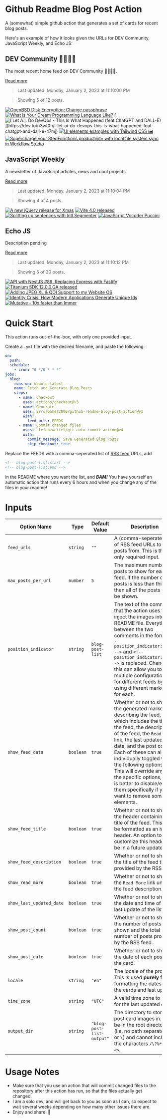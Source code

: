 # Github Readme Blog Post Action

A (somewhat) simple github action that generates a set of cards for recent blog posts.

Here's an example of how it looks given the URLs for DEV Community, JavaScript Weekly, and Echo JS:

<!-- post-list:start -->
## DEV Community 👩‍💻👨‍💻

The most recent home feed on DEV Community 👩‍💻👨‍💻.

[Read more](https://dev.to)
> Last updated: Monday, January 2, 2023 at 11:10:00 PM

> Showing 5 of 12 posts.

[![OpenBSD Disk Encryption: Change passphrase](https://raw.githubusercontent.com/ErrorGamer2000/github-readme-blog-post-action/main/generated_files/DEV_Community_👩‍💻👨‍💻/OpenBSD_Disk_Encryption__Change_passphrase.svg)](https://dev.to/nabbisen/openbsd-disk-encryption-change-passphrase-4i8l)
[![What is Your Dream Programming Language Like?](https://raw.githubusercontent.com/ErrorGamer2000/github-readme-blog-post-action/main/generated_files/DEV_Community_👩‍💻👨‍💻/What_is_Your_Dream_Programming_Language_Like_.svg)](https://dev.to/satinwuker/what-is-your-dream-programming-language-like-7cm)
[![I Let A.I. Do DevOps - This Is What Happened (feat ChatGPT and DALL-E)](https://raw.githubusercontent.com/ErrorGamer2000/github-readme-blog-post-action/main/generated_files/DEV_Community_👩‍💻👨‍💻/I_Let_A.I._Do_DevOps_-_This_Is_What_Happened_(feat_ChatGPT_and_DALL-E).svg)](https://dev.to/n3wt0n/i-let-ai-do-devops-this-is-what-happened-feat-chatgpt-and-dall-e-47mj)
[![UI elements examples with Tailwind CSS 🖼️](https://raw.githubusercontent.com/ErrorGamer2000/github-readme-blog-post-action/main/generated_files/DEV_Community_👩‍💻👨‍💻/UI_elements_examples_with_Tailwind_CSS_🖼️.svg)](https://dev.to/rgolawski/ui-elements-examples-with-tailwind-css-2do8)
[![Supercharge your StepFunctions productivity with local file system sync in Workflow Studio](https://raw.githubusercontent.com/ErrorGamer2000/github-readme-blog-post-action/main/generated_files/DEV_Community_👩‍💻👨‍💻/Supercharge_your_StepFunctions_productivity_with_local_file_system_sync_in_Workflow_Studio.svg)](https://dev.to/aws-builders/supercharge-your-stepfunctions-productivity-with-local-file-system-sync-in-workflow-studio-4ab9)


## JavaScript Weekly

A newsletter of JavaScript articles, news and cool projects

[Read more](https://javascriptweekly.com/)
> Last updated: Monday, January 2, 2023 at 11:10:04 PM

> Showing 4 of 4 posts.

[![A new jQuery release for Xmas](https://raw.githubusercontent.com/ErrorGamer2000/github-readme-blog-post-action/main/generated_files/JavaScript_Weekly/A_new_jQuery_release_for_Xmas.svg)](https://javascriptweekly.com/issues/619)
[![Vite 4.0 released](https://raw.githubusercontent.com/ErrorGamer2000/github-readme-blog-post-action/main/generated_files/JavaScript_Weekly/Vite_4.0_released.svg)](https://javascriptweekly.com/issues/618)
[![Splitting up sentences with Intl.Segmenter](https://raw.githubusercontent.com/ErrorGamer2000/github-readme-blog-post-action/main/generated_files/JavaScript_Weekly/Splitting_up_sentences_with_Intl.Segmenter.svg)](https://javascriptweekly.com/issues/617)
[![JavaScript Vocoder Puccini](https://raw.githubusercontent.com/ErrorGamer2000/github-readme-blog-post-action/main/generated_files/JavaScript_Weekly/JavaScript_Vocoder_Puccini.svg)](https://javascriptweekly.com/issues/616)


## Echo JS

Description pending

[Read more](
http://www.echojs.com
)
> Last updated: Monday, January 2, 2023 at 11:10:12 PM

> Showing 5 of 30 posts.

[![API with NestJS #89. Replacing Express with Fastify](https://raw.githubusercontent.com/ErrorGamer2000/github-readme-blog-post-action/main/generated_files/_Echo_JS_/API_with_NestJS__89._Replacing_Express_with_Fastify.svg)](https://wanago.io/2023/01/02/api-nestjs-fastify/)
[![Titanium SDK 12.0.0.GA released](https://raw.githubusercontent.com/ErrorGamer2000/github-readme-blog-post-action/main/generated_files/_Echo_JS_/Titanium_SDK_12.0.0.GA_released.svg)](https://tidev.io/)
[![Adding JPEG XL & QOI Support to my Website OS](https://raw.githubusercontent.com/ErrorGamer2000/github-readme-blog-post-action/main/generated_files/_Echo_JS_/Adding_JPEG_XL___QOI_Support_to_my_Website_OS.svg)](https://dev.to/dustinbrett/adding-jpeg-xl-qoi-support-to-my-website-os-3oni)
[![Identity Crisis: How Modern Applications Generate Unique Ids](https://raw.githubusercontent.com/ErrorGamer2000/github-readme-blog-post-action/main/generated_files/_Echo_JS_/Identity_Crisis__How_Modern_Applications_Generate_Unique_Ids.svg)](https://medium.com/javascript-scene/identity-crisis-how-modern-applications-generate-unique-ids-39562736f557)
[![Mutative - 10x faster than Immer](https://raw.githubusercontent.com/ErrorGamer2000/github-readme-blog-post-action/main/generated_files/_Echo_JS_/Mutative_-_10x_faster_than_Immer.svg)](https://dev.to/unadlib/mutative-10x-faster-than-immer-2060)


<!-- post-list:end -->

# Quick Start

This action runs out-of-the-box, with only one provided input.

Create a `.yml` file with the desired filename, and paste the following:

```yml
on:
  push:
  schedule:
    - cron: "0 */6 * * *"
jobs:
  blog:
    runs-on: ubuntu-latest
    name: Fetch and Generate Blog Posts
    steps:
      - name: Checkout
        uses: actions/checkout@v3
      - name: Generate
        uses: ErrorGamer2000/github-readme-blog-post-action@v1
        with:
          feed_urls: FEEDS
      - name: Commit changed files
        uses: stefanzweifel/git-auto-commit-action@v4
        with:
          commit_message: Save Generated Blog Posts
          skip_checkout: true
```

Replace the FEEDS with a comma-seperated list of [RSS feed](https://rss.com/blog/how-do-rss-feeds-work/) URLs, add

```md
<!-- blog-post-list:start -->
<!-- blog-post-list:end -->
```

in the README where you want the list, and **_BAM!_** You have yourself an automatic action that runs every 6 hours and when you change any of the files in your readme!

# Inputs

<table>
  <thead>
    <tr>
      <th>Option Name</th>
      <th>Type</th>
      <th>Default Value</th>
      <th>Description</th>
    </tr>
  </thead>
  <tbody>
    <tr>
      <td><code>feed_urls</code></td>
      <td><code>string</code></td>
      <td><code>""</code></td>
      <td>A (comma-seperated) list of RSS feed URLs to load posts from. This is the only required input.</td>
    </tr>
    <tr>
      <td><code>max_posts_per_url</code></td>
      <td><code>number</code></td>
      <td><code>5</code></td>
      <td>The maximum number of posts to show for each feed. If the number of posts is less than this, then all of the posts will be shown.</td>
    </tr>
    <tr>
      <td><code>position_indicator</code></td>
      <td><code>string</code></td>
      <td><code>blog-post-list</code></td>
      <td>The text of the comments that the action uses to inject the images into the README file. Everything between the two comments in the form <code>&lt;!-- position_indicator:start --&gt;</code> and <code>&lt;!-- position_indicator:end --&gt;</code> is replaced. Changing this can allow you to use multiple configurations for different feeds by using different markers for each.</td>
    </tr>
    <tr>
      <td><code>show_feed_data</code></td>
      <td><code>boolean</code></td>
      <td><code>true</code></td>
      <td>Whether or not to show the generated markdown describing the feed, which includes the title of the feed, the description of the feed, the <code>Read More</code> link, the last updated date, and the post count. Each of these can also be individually toggled with the following options. This will override any of the specific options, so it is better to disable/enable them specifically if you want to remove some elements.</td>
    </tr>
    <tr>
      <td><code>show_feed_title</code></td>
      <td><code>boolean</code></td>
      <td><code>true</code></td>
      <td>Whether or not to show the header containing the title of the feed. This will be formatted as an <code>h2</code> header. An option to customize this header will be in a future update.</td>
    </tr>
    <tr>
      <td><code>show_feed_description</code></td>
      <td><code>boolean</code></td>
      <td><code>true</code></td>
      <td>Whether or not to show the title of the feed that is provided by the RSS feed.</td>
    </tr>
    <tr>
      <td><code>show_read_more</code></td>
      <td><code>boolean</code></td>
      <td><code>true</code></td>
      <td>Whether or not to show the <code>Read More</code> link under the feed description.</td>
    </tr>
    <tr>
      <td><code>show_last_updated_date</code></td>
      <td><code>boolean</code></td>
      <td><code>true</code></td>
      <td>Whether or not to show the date and time of the last update of the list.</td>
    </tr>
    <tr>
      <td><code>show_post_count</code></td>
      <td><code>boolean</code></td>
      <td><code>true</code></td>
      <td>Whether or not to show the number of posts shown and the total number of posts provided by the RSS feed.</td>
    </tr>
    <tr>
      <td><code>show_post_date</code></td>
      <td><code>boolean</code></td>
      <td><code>true</code></td>
      <td>Whether or not to show the date of each post on the card.</td>
    </tr>
    <tr>
      <td><code>locale</code></td>
      <td><code>string</code></td>
      <td><code>"en"</code></td>
      <td>The locale of the project. This is used <strong>purely</strong> for formatting the dates of the cards and last update.</td>
    </tr>
    <tr>
      <td><code>time_zone</code></td>
      <td><code>string</code></td>
      <td><code>"UTC"</code></td>
      <td>A valid time zone to use for the last updated date.</td>
    </tr>
    <tr>
      <td><code>output_dir</code></td>
      <td><code>string</code></td>
      <td><code>"blog-post-list-output"</code></td>
      <td>The directory to store the post card images in. Must be in the root directory (i.e. no path separators <code>/</code> or <code>\</code>) and cannot include the characters <code>/\?%*:|"&lt;&gt;</code>.</td>
    </tr>
<!--
    <tr>
      <td><code></code></td>
      <td><cde></cde></td>
      <td><code></code></td>
      <td></td>
    </tr>
-->
  </tbody>
</table>

# Usage Notes

- Make sure that you use an action that will commit changed files to the repository after this action has run, so that the files actually get changed.
- I am a solo dev, and will get back to you as soon as I can, so expect to wait several weeks depending on how many other issues there are.
- Enjoy and share! 🤗

